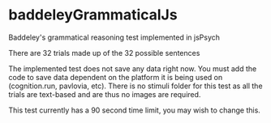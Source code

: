 # baddeleyGrammaticalJs
Baddeley's grammatical reasoning test implemented in jsPsych

There are 32 trials made up of the 32 possible sentences

The implemented test does not save any data right now. You must add the code to save data dependent on the platform it is being used on (cognition.run, pavlovia, etc). There is no stimuli folder for this test as all the trials are text-based and are thus no images are required.

This test currently has a 90 second time limit, you may wish to change this.
